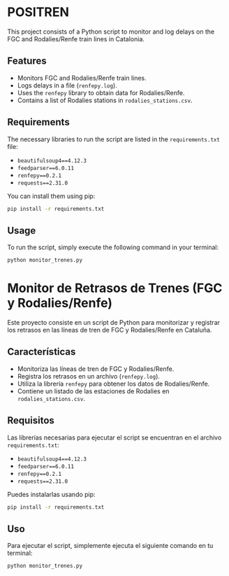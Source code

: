 # POSITREN

This project consists of a Python script to monitor and log delays on the FGC and Rodalies/Renfe train lines in Catalonia.

## Features

- Monitors FGC and Rodalies/Renfe train lines.
- Logs delays in a file (`renfepy.log`).
- Uses the `renfepy` library to obtain data for Rodalies/Renfe.
- Contains a list of Rodalies stations in `rodalies_stations.csv`.

## Requirements

The necessary libraries to run the script are listed in the `requirements.txt` file:

- `beautifulsoup4==4.12.3`
- `feedparser==6.0.11`
- `renfepy==0.2.1`
- `requests==2.31.0`

You can install them using pip:

```bash
pip install -r requirements.txt
```

## Usage

To run the script, simply execute the following command in your terminal:

```bash
python monitor_trenes.py
```

# Monitor de Retrasos de Trenes (FGC y Rodalies/Renfe)

Este proyecto consiste en un script de Python para monitorizar y registrar los retrasos en las líneas de tren de FGC y Rodalies/Renfe en Cataluña.

## Características

- Monitoriza las líneas de tren de FGC y Rodalies/Renfe.
- Registra los retrasos en un archivo (`renfepy.log`).
- Utiliza la librería `renfepy` para obtener los datos de Rodalies/Renfe.
- Contiene un listado de las estaciones de Rodalies en `rodalies_stations.csv`.

## Requisitos

Las librerías necesarias para ejecutar el script se encuentran en el archivo `requirements.txt`:

- `beautifulsoup4==4.12.3`
- `feedparser==6.0.11`
- `renfepy==0.2.1`
- `requests==2.31.0`

Puedes instalarlas usando pip:

```bash
pip install -r requirements.txt
```

## Uso

Para ejecutar el script, simplemente ejecuta el siguiente comando en tu terminal:

```bash
python monitor_trenes.py
```
